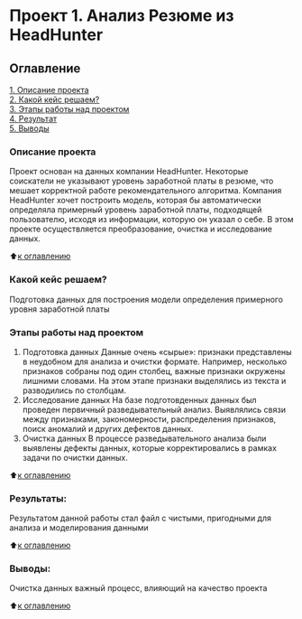 # Проект 1. Анализ Резюме из HeadHunter

## Оглавление  
[1. Описание проекта](https://github.com/DariaGubskaya/SF_rep/tree/main/Project0#%D0%BE%D0%BF%D0%B8%D1%81%D0%B0%D0%BD%D0%B8%D0%B5-%D0%BF%D1%80%D0%BE%D0%B5%D0%BA%D1%82%D0%B0)  
[2. Какой кейс решаем?](https://github.com/DariaGubskaya/SF_rep/tree/main/Project0#%D0%BE%D0%BF%D0%B8%D1%81%D0%B0%D0%BD%D0%B8%D0%B5-%D0%BF%D1%80%D0%BE%D0%B5%D0%BA%D1%82%D0%B0)    
[3. Этапы работы над проектом](https://github.com/DariaGubskaya/SF_rep/tree/main/Project0#%D0%BE%D0%BF%D0%B8%D1%81%D0%B0%D0%BD%D0%B8%D0%B5-%D0%BF%D1%80%D0%BE%D0%B5%D0%BA%D1%82%D0%B0)  
[4. Результат](https://github.com/DariaGubskaya/SF_rep/tree/main/Project0#%D0%BE%D0%BF%D0%B8%D1%81%D0%B0%D0%BD%D0%B8%D0%B5-%D0%BF%D1%80%D0%BE%D0%B5%D0%BA%D1%82%D0%B0)    
[5. Выводы](https://github.com/DariaGubskaya/SF_rep/tree/main/Project0#%D0%BE%D0%BF%D0%B8%D1%81%D0%B0%D0%BD%D0%B8%D0%B5-%D0%BF%D1%80%D0%BE%D0%B5%D0%BA%D1%82%D0%B0) 

### Описание проекта    
Проект основан на данных компании HeadHunter. Некоторые соискатели не указывают уровень заработной платы в резюме, что мешает корректной работе рекомендательного алгоритма. Компания HeadHunter хочет построить модель, которая бы автоматически определяла примерный уровень заработной платы, подходящей пользователю, исходя из информации, которую он указал о себе. 
В этом проекте осуществляется преобразование, очистка и исследование данных.

:arrow_up:[к оглавлению](https://github.com/DariaGubskaya/SF_rep/tree/main/Project0#%D0%BE%D0%BF%D0%B8%D1%81%D0%B0%D0%BD%D0%B8%D0%B5-%D0%BF%D1%80%D0%BE%D0%B5%D0%BA%D1%82%D0%B0)


### Какой кейс решаем?    
Подготовка данных для построения модели определения примерного уровня заработной платы



### Этапы работы над проектом  
1. Подготовка данных
Данные очень «сырые»: признаки представлены в неудобном для анализа и очистки формате. Например, несколько признаков собраны под один столбец, важные признаки окружены лишними словами. На этом этапе признаки выделялись из текста и разводились по столбцам.
2. Исследование данных
На базе подготовденных данных был проведен первичный разведывательный анализ. Выявлялись связи между признаками, закономерности, распределения признаков, поиск аномалий и других дефектов данных.
3. Очистка данных
В процессе разведывательного анализа были выявлены дефекты данных, которые корректировались в рамках задачи по очистки данных.

:arrow_up:[к оглавлению](https://github.com/DariaGubskaya/SF_rep/tree/main/Project0#%D0%BE%D0%BF%D0%B8%D1%81%D0%B0%D0%BD%D0%B8%D0%B5-%D0%BF%D1%80%D0%BE%D0%B5%D0%BA%D1%82%D0%B0)


### Результаты:  
Результатом данной работы стал файл с чистыми, пригодными для анализа и моделирования данными

:arrow_up:[к оглавлению](https://github.com/DariaGubskaya/SF_rep/tree/main/Project0#%D0%BE%D0%BF%D0%B8%D1%81%D0%B0%D0%BD%D0%B8%D0%B5-%D0%BF%D1%80%D0%BE%D0%B5%D0%BA%D1%82%D0%B0)


### Выводы:  
Очистка данных важный процесс, влияющий на качество проекта 

:arrow_up:[к оглавлению](https://github.com/DariaGubskaya/SF_rep/tree/main/Project0#%D0%BE%D0%BF%D0%B8%D1%81%D0%B0%D0%BD%D0%B8%D0%B5-%D0%BF%D1%80%D0%BE%D0%B5%D0%BA%D1%82%D0%B0)